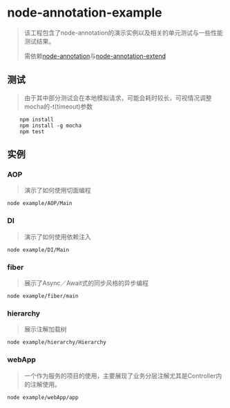 # node-annotation-example

> 该工程包含了node-annotation的演示实例以及相关的单元测试与一些性能测试结果。
>
> 需依赖[node-annotation](https://github.com/Robinlim/node-annotation)与[node-annotation-extend](https://github.com/Robinlim/node-annotation-extend)

## 测试      

> 由于其中部分测试会在本地模拟请求，可能会耗时较长，可视情况调整mocha的-t(timeout)参数

        npm install
        npm install -g mocha
        npm test

## 实例
### AOP
> 演示了如何使用切面编程

```
node example/AOP/Main
```

### DI

> 演示了如何使用依赖注入

```
node example/DI/Main
```

### fiber

> 展示了Async／Await式的同步风格的异步编程

```
node example/fiber/main
```

### hierarchy

> 展示注解加载树

```
node example/hierarchy/Hierarchy
```

### webApp

> 一个作为服务的项目的使用，主要展现了业务分层注解尤其是Controller内的注解使用。

```
node example/webApp/app
```

